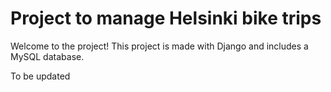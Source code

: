 # Project to manage Helsinki bike trips

Welcome to the project! This project is made with Django and includes a MySQL database. 

To be updated